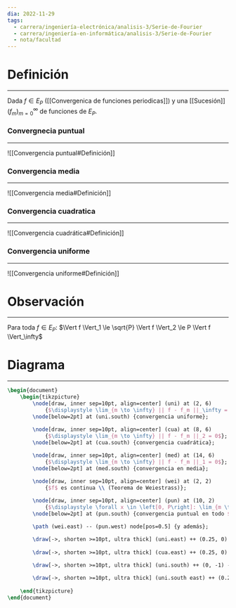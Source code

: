 ```yaml
---
dia: 2022-11-29
tags:
  - carrera/ingeniería-electrónica/analisis-3/Serie-de-Fourier
  - carrera/ingeniería-en-informática/analisis-3/Serie-de-Fourier
  - nota/facultad
---
```

# Definición
---
Dada $f \in E_P$ ([[Convergenica de funciones periodicas]]) y una [[Sucesión]] $(f_m)_{m = 0}^\infty$ de funciones de $E_P$. 

### Convergnecia puntual
---
![[Convergencia puntual#Definición]]

### Convergencia media
---
![[Convergencia media#Definición]]

### Convergencia cuadratica
---
![[Convergencia cuadrática#Definición]]

### Convergencia uniforme
---
![[Convergencia uniforme#Definición]]

# Observación
---
Para toda $f \in E_P$: $\Vert f \Vert_1 \le \sqrt{P} \Vert f \Vert_2 \le P \Vert f \Vert_\infty$ 

# Diagrama
---
```tikz
\begin{document}
	\begin{tikzpicture}
		\node[draw, inner sep=10pt, align=center] (uni) at (2, 6)
			{$\displaystyle \lim_{m \to \infty} || f - f_m ||_\infty = 0$};
		\node[below=2pt] at (uni.south) {convergencia uniforme};
		
		\node[draw, inner sep=10pt, align=center] (cua) at (8, 6)
			{$\displaystyle \lim_{m \to \infty} || f - f_m ||_2 = 0$};
		\node[below=2pt] at (cua.south) {convergencia cuadrática};

		\node[draw, inner sep=10pt, align=center] (med) at (14, 6)
			{$\displaystyle \lim_{m \to \infty} || f - f_m ||_1 = 0$};
		\node[below=2pt] at (med.south) {convergencia en media};

		\node[draw, inner sep=10pt, align=center] (wei) at (2, 2)
			{$f$ es continua \\ (Teorema de Weiestrass)};
		
		\node[draw, inner sep=10pt, align=center] (pun) at (10, 2)
			{$\displaystyle \forall x \in \left[0, P\right]: \lim_{m \to \infty} |f(x) - f_m(x)| = 0$};
		\node[below=2pt] at (pun.south) {convergencia puntual en todo $\left[0, P\right]$};

		\path (wei.east) -- (pun.west) node[pos=0.5] {y además};

		\draw[->, shorten >=10pt, ultra thick] (uni.east) ++ (0.25, 0) -- (cua.west);
	
		\draw[->, shorten >=10pt, ultra thick] (cua.east) ++ (0.25, 0) -- (med.west);
			
		\draw[->, shorten >=10pt, ultra thick] (uni.south) ++ (0, -1) -- (wei.north);

		\draw[->, shorten >=10pt, ultra thick] (uni.south east) ++ (0.25, -0.25) -- (pun.north west);
		
	\end{tikzpicture}
\end{document}
```
